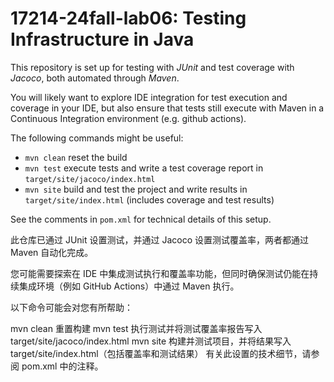 # 17214-24fall-lab06: Testing Infrastructure in Java

This repository is set up for testing with _JUnit_ and test coverage with _Jacoco_, both automated through _Maven_.

You will likely want to explore IDE integration for test execution and coverage in your IDE, but also ensure that tests still execute with Maven in a Continuous Integration environment (e.g. github actions).

The following commands might be useful:

* `mvn clean` reset the build
* `mvn test` execute tests and write a test coverage report in `target/site/jacoco/index.html`
* `mvn site` build and test the project and write results in `target/site/index.html` (includes coverage and test results)

See the comments in `pom.xml` for technical details of this setup.

此仓库已通过 JUnit 设置测试，并通过 Jacoco 设置测试覆盖率，两者都通过 Maven 自动化完成。

您可能需要探索在 IDE 中集成测试执行和覆盖率功能，但同时确保测试仍能在持续集成环境（例如 GitHub Actions）中通过 Maven 执行。

以下命令可能会对您有所帮助：

mvn clean 重置构建
mvn test 执行测试并将测试覆盖率报告写入 target/site/jacoco/index.html
mvn site 构建并测试项目，并将结果写入 target/site/index.html（包括覆盖率和测试结果）
有关此设置的技术细节，请参阅 pom.xml 中的注释。
